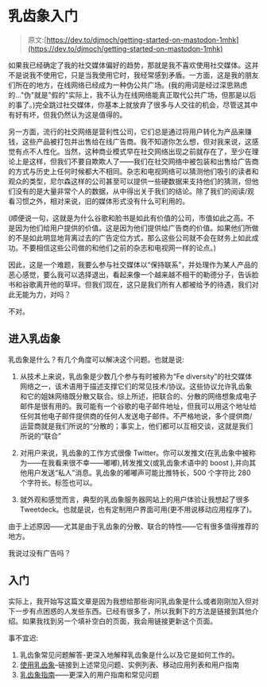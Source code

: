 # 乳齿象入门

> 原文:[https://dev.to/djmoch/getting-started-on-mastodon-1mhk](https://dev.to/djmoch/getting-started-on-mastodon-1mhk)

如果我已经确定了我的社交媒体偏好的趋势，那就是我不喜欢使用社交媒体。这并不是说我不使用它，只是当我使用它时，我经常感到矛盾。一方面，这是我的朋友们所在的地方，在线网络已经成为一种伪公共广场。(我的用词是经过深思熟虑的..."伪"就是"假的"实际上，我不认为在线网络能真正取代公共广场，但那是以后的事了。)完全跳过社交媒体，你基本上就放弃了很多与人交往的机会，尽管这其中有好有坏，但我仍然认为这是值得的。

另一方面，流行的社交网络是营利性公司，它们总是通过将用户转化为产品来赚钱，这些产品被打包并出售给在线广告商。我不知道你怎么想，但对我来说，这感觉有点不人性化。当然，这种商业模式早在社交网络出现之前就存在了，至少在理论上是这样，但我们不要自欺欺人了——我们在社交网络中被包装和出售给广告商的方式与历史上任何时候都大不相同。杂志和电视网络可以猜测他们吸引的读者和观众的类型，尼尔森这样的公司甚至可以提供一些硬数据来支持他们的猜测，但他们没有的是大量非常个人的数据，从中得出关于我们的结论。除了我们的阅读/观看习惯之外，相对来说，旧的媒体形式没有什么可利用的。

(顺便说一句，这就是为什么谷歌和脸书是如此有价值的公司，市值如此之高。不是因为他们给用户提供的价值。这是因为他们提供给广告商的价值。如果他们所做的不是如此明显地背离过去的广告定位方式，那么这些公司就不会在财务上如此成功。不要相信这些公司做的和他们之前的杂志和电视网一样的论点。)

因此，这是一个难题，我要么参与社交媒体以“保持联系”，并处理作为某人产品的恶心感觉，要么我可以选择退出，看起来像一个越来越不相干的勒德分子，告诉脸书和谷歌离开他的草坪。但我们现在，这只是我们所有人都被给予的待遇，我们对此无能为力，对吗？

不对。

## 进入乳齿象

乳齿象是什么？有几个角度可以解决这个问题。也就是说:

1.  从技术上来说，乳齿象是少数几个参与有时被称为“Fe diversity”的社交媒体网络之一，该术语用于描述支撑它们的常见技术/协议。这些协议允许乳齿象和它的姐妹网络既分散又联合。综上所述，把联合的、分散的网络想象成电子邮件是很有用的。我可能有一个谷歌的电子邮件地址，但我可以用这个地址给任何其他电子邮件提供商的任何人发送电子邮件。不严格地说，多个提供商/运营商就是我们所说的“分散的；事实上，他们都可以互相交谈，这就是我们所说的“联合”

2.  对用户来说，乳齿象的工作方式很像 Twitter。你可以发推文(在乳齿象中被称为——在我看来很不幸——嘟嘟),转发推文(或乳齿象术语中的 boost ),并向其他用户发送“私人”消息。乳齿象的嘟嘟声可能比推特长，500 个字符比 280 个字符长。标签也可以。

3.  就外观和感觉而言，典型的乳齿象服务器网站上的用户体验让我想起了很多 Tweetdeck。也就是说，也有定制用户界面可用(更不用说移动应用程序了)。

由于上述原因——尤其是由于乳齿象的分散、联合的特性——它有很多值得推荐的地方。

我说过没有广告吗？

## 入门

实际上，我开始写这篇文章是因为我想给那些询问乳齿象是什么或者刚刚加入但对下一步有点困惑的人发些东西。已经有很多了，所以我剩下的方法是链接到其他介绍。如果我找到另一个填补空白的页面，我会用链接更新这个页面。

事不宜迟:

1.  乳齿象常见问题解答-更深入地解释乳齿象是什么以及它是如何工作的。
2.  [使用乳齿象](https://github.com/tootsuite/documentation#using-mastodon)–链接到上述常见问题、实例列表、移动应用列表和用户指南
3.  [乳齿象指南](https://github.com/joyeusenoelle/GuideToMastodon/)——更深入的用户指南和常见问题